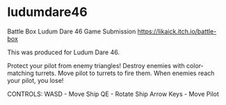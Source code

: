 # ludumdare46
Battle Box
Ludum Dare 46 Game Submission
https://likaick.itch.io/battle-box

This was produced for Ludum Dare 46.

Protect your pilot from enemy triangles! Destroy enemies with color-matching turrets. Move pilot to turrets to fire them. When enemies reach your pilot, you lose!

CONTROLS: 
WASD - Move Ship
QE - Rotate Ship 
Arrow Keys - Move Pilot
